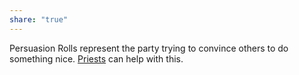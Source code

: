 ```yaml
---
share: "true"
---
```




Persuasion Rolls represent the party trying to convince others to do something nice. [Priests](./Priests.html) can help with this.